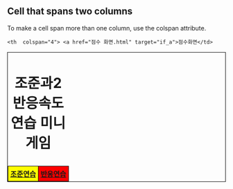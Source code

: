 
<html>
<head>
<style>
table, th, td 
{
    border: 1px solid black;
    border-collapse: collapse;
}
th, td {
    padding: 5px;
    text-align: center;    
}
</style>
</head>
<body>

<h2>Cell that spans two columns</h2>
<p>To make a cell span more than one column, use the colspan attribute.</p>

<table style="width:100%">
                        <caption> <h1> 조준과2 반응속도 연습 미니게임 </h1> </caption>
  <tr>
                            <th colspan="2"  style="color: black; background-color: yellow"> <a href="조준바탕 - 중.html" target="if_a">조준연습</a> </th>
                            <th colspan="2" style="color: blue; background-color: red"> <a href="반응바탕 - 중.html" target="if_a">반응연습</a> </th>
  </tr>
  <tr>

    <th  colspan="4"> <a href="점수 화면.html" target="if_a">점수화면</td>








